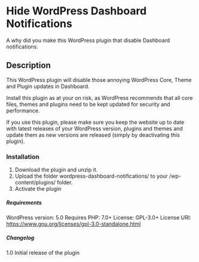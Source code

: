 # Hide WordPress Dashboard Notifications

A why did you make this WordPress plugin that disable Dashboard notifications.

## Description

This WordPress plugin will disable those annoying WordPress Core, Theme and Plugin updates in Dashboard. 

Install this plugin as at your on risk, as WordPress recommends that all core files, themes and plugins need to be kept updated for security and performance.

If you use this plugin, please make sure you keep the website up to date with latest releases of your WordPress version, plugins and themes and update them as new versions are released (simply by deactivating this plugin).

### Installation
1. Download the plugin and unzip it.
2. Upload the folder wordpress-dashboard-notifications/ to your /wp-content/plugins/ folder.
3. Activate the plugin

##### Requirements
WordPress version: 5.0
Requires PHP: 7.0+
License: GPL-3.0+
License URI: https://www.gnu.org/licenses/gpl-3.0-standalone.html

##### Changelog
1.0 Initial release of the plugin